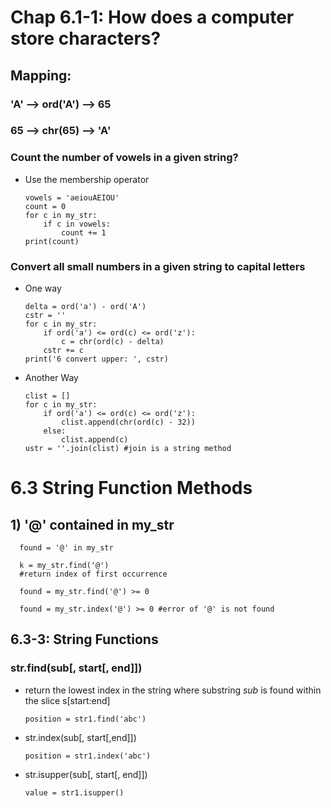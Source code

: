 # Chap 6.1-1: How does a computer store characters?
## Mapping:
### 'A' --> ord('A') --> 65
### 65 --> chr(65) --> 'A'

### Count the number of vowels in a given string?
* Use the membership operator

      vowels = 'aeiouAEIOU'
      count = 0
      for c in my_str:
          if c in vowels:
              count += 1
      print(count)

### Convert all small numbers in a given string to capital letters
* One way

      delta = ord('a') - ord('A')
      cstr = ''
      for c in my_str:
          if ord('a') <= ord(c) <= ord('z'):
              c = chr(ord(c) - delta)
          cstr += c
      print('6 convert upper: ', cstr)

* Another Way

      clist = []
      for c in my_str:
          if ord('a') <= ord(c) <= ord('z'):
              clist.append(chr(ord(c) - 32))
          else:
              clist.append(c)  
      ustr = ''.join(clist) #join is a string method

# 6.3 String Function Methods
## 1) '@' contained in my_str
      found = '@' in my_str

      k = my_str.find('@')
      #return index of first occurrence

      found = my_str.find('@') >= 0

      found = my_str.index('@') >= 0 #error of '@' is not found

## 6.3-3: String Functions
### str.find(sub[, start[, end]])
* return the lowest index in the string where substring *sub* is found within the slice s[start:end]

      position = str1.find('abc')
* str.index(sub[, start[,end]])

      position = str1.index('abc')
* str.isupper(sub[, start[, end]])

      value = str1.isupper()
